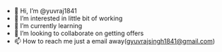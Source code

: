 - 👋 Hi, I’m @yuvraj1841
- 👀 I’m interested in little bit of working
- 🌱 I’m currently learning
- 💞️ I’m looking to collaborate on getting offers
- 📫 How to reach me just a email away(gyuvrajsingh1841@gmail.com)

<!---
yuvraj1841/yuvraj1841 is a ✨ special ✨ repository because its `README.md` (this file) appears on your GitHub profile.
You can click the Preview link to take a look at your changes.
--->
